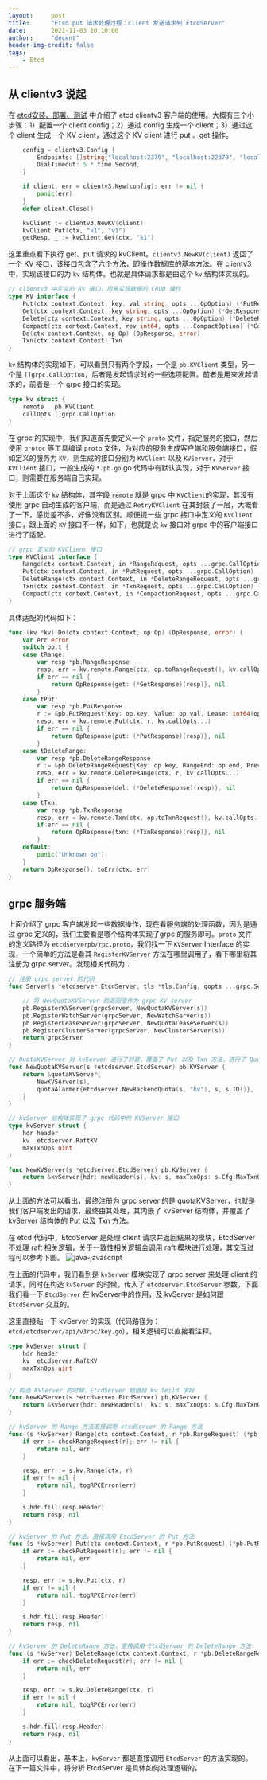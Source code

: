```yaml
---
layout:     post
title:      "Etcd put 请求处理过程：client 发送请求到 EtcdServer"
date:       2021-11-03 10:10:00
author:     "decent"
header-img-credit: false
tags:
    - Etcd
---
```


## 从 clientv3 说起
在 [etcd安装、部署、测试](https://loverhythm1990.github.io/2021/08/28/etcd-hello/) 中介绍了 etcd clientv3 客户端的使用。大概有三个小步骤：1）配置一个 client config；2）通过 config 生成一个 client；3）通过这个 client 生成一个 KV client，通过这个 KV client 进行 put 、get 操作。
```go
	config = clientv3.Config {
		Endpoints: []string{"localhost:2379", "localhost:22379", "localhost:32379"},
		DialTimeout: 5 * time.Second,
	}

	if client, err = clientv3.New(config); err != nil {
		panic(err)
	}
	defer client.Close()

	kvClient := clientv3.NewKV(client)
	kvClient.Put(ctx, "k1", "v1")
	getResp, _ := kvClient.Get(ctx, "k1")
```
这里重点看下执行 get、put 请求的 kvClient。`clientv3.NewKV(client)` 返回了一个 KV 接口，该接口包含了六个方法，即操作数据库的基本方法。在 clientv3 中，实现该接口的为 `kv` 结构体。也就是具体请求都是由这个 `kv` 结构体实现的。
```go
// clientv3 中定义的 KV 接口，用来实现数据的 CRUD 操作
type KV interface {
	Put(ctx context.Context, key, val string, opts ...OpOption) (*PutResponse, error)
	Get(ctx context.Context, key string, opts ...OpOption) (*GetResponse, error)
	Delete(ctx context.Context, key string, opts ...OpOption) (*DeleteResponse, error)
	Compact(ctx context.Context, rev int64, opts ...CompactOption) (*CompactResponse, error)
	Do(ctx context.Context, op Op) (OpResponse, error)
	Txn(ctx context.Context) Txn
}
```
`kv` 结构体的实现如下，可以看到只有两个字段，一个是 `pb.KVClient` 类型，另一个是 `[]grpc.CallOption`，后者是发起请求时的一些选项配置。前者是用来发起请求的，前者是一个 grpc 接口的实现。
```go
type kv struct {
	remote   pb.KVClient
	callOpts []grpc.CallOption
}
```
在 grpc 的实现中，我们知道首先要定义一个 `proto` 文件，指定服务的接口，然后使用 `protoc` 等工具编译 `proto` 文件，为对应的服务生成客户端和服务端接口，假如定义的服务为 `KV`，则生成的接口分别为 `KVClient` 以及 `KVServer`，对于 `KVClient` 接口，一般生成的 `*.pb.go` go 代码中有默认实现，对于 `KVServer` 接口，则需要在服务端自己实现。

对于上面这个 `kv` 结构体，其字段 `remote` 就是 grpc 中 `KVClient`的实现，其没有使用 grpc 自动生成的客户端，而是通过 `RetryKVClient` 在其封装了一层，大概看了一下，感觉差不多，好像没有区别。顺便提一些 grpc 接口中定义的 `KVClient` 接口，跟上面的 `KV` 接口不一样，如下，也就是说 `kv` 接口对 grpc 中的客户端接口进行了适配。
```go
// grpc 定义的 KVClient 接口
type KVClient interface {
	Range(ctx context.Context, in *RangeRequest, opts ...grpc.CallOption) (*RangeResponse, error)
	Put(ctx context.Context, in *PutRequest, opts ...grpc.CallOption) (*PutResponse, error)
	DeleteRange(ctx context.Context, in *DeleteRangeRequest, opts ...grpc.CallOption) (*DeleteRangeResponse, error)
	Txn(ctx context.Context, in *TxnRequest, opts ...grpc.CallOption) (*TxnResponse, error)
	Compact(ctx context.Context, in *CompactionRequest, opts ...grpc.CallOption) (*CompactionResponse, error)
}
```
具体适配的代码如下：
```go
func (kv *kv) Do(ctx context.Context, op Op) (OpResponse, error) {
	var err error
	switch op.t {
	case tRange:
		var resp *pb.RangeResponse
		resp, err = kv.remote.Range(ctx, op.toRangeRequest(), kv.callOpts...)
		if err == nil {
			return OpResponse{get: (*GetResponse)(resp)}, nil
		}
	case tPut:
		var resp *pb.PutResponse
		r := &pb.PutRequest{Key: op.key, Value: op.val, Lease: int64(op.leaseID), PrevKv: op.prevKV, IgnoreValue: op.ignoreValue, IgnoreLease: op.ignoreLease}
		resp, err = kv.remote.Put(ctx, r, kv.callOpts...)
		if err == nil {
			return OpResponse{put: (*PutResponse)(resp)}, nil
		}
	case tDeleteRange:
		var resp *pb.DeleteRangeResponse
		r := &pb.DeleteRangeRequest{Key: op.key, RangeEnd: op.end, PrevKv: op.prevKV}
		resp, err = kv.remote.DeleteRange(ctx, r, kv.callOpts...)
		if err == nil {
			return OpResponse{del: (*DeleteResponse)(resp)}, nil
		}
	case tTxn:
		var resp *pb.TxnResponse
		resp, err = kv.remote.Txn(ctx, op.toTxnRequest(), kv.callOpts...)
		if err == nil {
			return OpResponse{txn: (*TxnResponse)(resp)}, nil
		}
	default:
		panic("Unknown op")
	}
	return OpResponse{}, toErr(ctx, err)
}
```

## grpc 服务端
上面介绍了 grpc 客户端发起一些数据操作，现在看服务端的处理函数，因为是通过 grpc 定义的，我们主要看是哪个结构体实现了grpc 的服务即可。`proto` 文件的定义路径为 `etcdserverpb/rpc.proto`，我们找一下 `KVServer` Interface 的实现，一个简单的方法是看其 `RegisterKVServer` 方法在哪里调用了，看下哪里将其注册为 grpc server。发现相关代码为：
```go
// 注册 grpc server 的代码
func Server(s *etcdserver.EtcdServer, tls *tls.Config, gopts ...grpc.ServerOption) *grpc.Server {

    // 将 NewQuotaKVServer 的返回值作为 grpc KV server
	pb.RegisterKVServer(grpcServer, NewQuotaKVServer(s))
	pb.RegisterWatchServer(grpcServer, NewWatchServer(s))
	pb.RegisterLeaseServer(grpcServer, NewQuotaLeaseServer(s))
	pb.RegisterClusterServer(grpcServer, NewClusterServer(s))
    return grpcServer
}

// QuotaKVServer 对 kvServer 进行了封装，覆盖了 Put 以及 Txn 方法，进行了 Quota 检查。
func NewQuotaKVServer(s *etcdserver.EtcdServer) pb.KVServer {
	return &quotaKVServer{
		NewKVServer(s),
		quotaAlarmer{etcdserver.NewBackendQuota(s, "kv"), s, s.ID()},
	}
}

// kvServer 结构体实现了 grpc 代码中的 KVServer 接口
type kvServer struct {
	hdr header
	kv  etcdserver.RaftKV
	maxTxnOps uint
}

func NewKVServer(s *etcdserver.EtcdServer) pb.KVServer {
	return &kvServer{hdr: newHeader(s), kv: s, maxTxnOps: s.Cfg.MaxTxnOps}
}
```
从上面的方法可以看出，最终注册为 grpc server 的是 quotaKVServer，也就是我们客户端发出的请求，最终由其处理，其内嵌了 kvServer 结构体，并覆盖了 kvServer 结构体的 Put 以及 Txn 方法。

在 etcd 代码中，EtcdServer 是处理 client 请求并返回结果的模块，EtcdServer 不处理 raft 相关逻辑，关于一致性相关逻辑会调用 raft 模块进行处理，其交互过程可以参考下图。
![java-javascript](/img/in-post/all-in-one/2022-01-15-20-54-04.png)

在上面的代码中，我们看到是 `kvServer` 模块实现了 grpc server 来处理 client 的请求，同时在构造 `kvServer` 的时候，传入了 `etcdserver.EtcdServer` 参数。下面我们看一下 `EtcdServer` 在 kvServer中的作用，及 kvServer 是如何跟 `EtcdServer` 交互的。

这里直接贴一下 kvServer 的实现（代码路径为：`etcd/etcdserver/api/v3rpc/key.go`），相关逻辑可以直接看注释。
```go
type kvServer struct {
	hdr header
	kv  etcdserver.RaftKV
	maxTxnOps uint
}

// 构造 KVServer 的时候，EtcdServer 赋值给 kv feild 字段
func NewKVServer(s *etcdserver.EtcdServer) pb.KVServer {
	return &kvServer{hdr: newHeader(s), kv: s, maxTxnOps: s.Cfg.MaxTxnOps}
}

// kvServer 的 Range 方法直接调用 etcdServer 的 Range 方法
func (s *kvServer) Range(ctx context.Context, r *pb.RangeRequest) (*pb.RangeResponse, error) {
	if err := checkRangeRequest(r); err != nil {
		return nil, err
	}

	resp, err := s.kv.Range(ctx, r)
	if err != nil {
		return nil, togRPCError(err)
	}

	s.hdr.fill(resp.Header)
	return resp, nil
}

// kvServer 的 Put 方法，直接调用 EtcdServer 的 Put 方法
func (s *kvServer) Put(ctx context.Context, r *pb.PutRequest) (*pb.PutResponse, error) {
	if err := checkPutRequest(r); err != nil {
		return nil, err
	}

	resp, err := s.kv.Put(ctx, r)
	if err != nil {
		return nil, togRPCError(err)
	}

	s.hdr.fill(resp.Header)
	return resp, nil
}

// kvServer 的 DeleteRange 方法，直接调用 EtcdServer 的 DeleteRange 方法
func (s *kvServer) DeleteRange(ctx context.Context, r *pb.DeleteRangeRequest) (*pb.DeleteRangeResponse, error) {
	if err := checkDeleteRequest(r); err != nil {
		return nil, err
	}

	resp, err := s.kv.DeleteRange(ctx, r)
	if err != nil {
		return nil, togRPCError(err)
	}

	s.hdr.fill(resp.Header)
	return resp, nil
}
```
从上面可以看出，基本上，`kvServer` 都是直接调用 `EtcdServer` 的方法实现的。在下一篇文件中，将分析 EtcdServer 是具体如何处理逻辑的。
